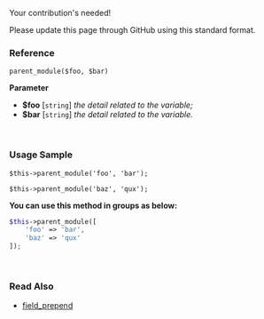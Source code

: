 Your contribution's needed!

Please update this page through GitHub using this standard format.

### Reference
`parent_module($foo, $bar)`

**Parameter**
* **$foo** [`string`] *the detail related to the variable;*
* **$bar** [`string`] *the detail related to the variable.*

&nbsp;

### Usage Sample
`$this->parent_module('foo', 'bar');`

`$this->parent_module('baz', 'qux');`

**You can use this method in groups as below:**
```php
$this->parent_module([
    'foo' => 'bar',
    'baz' => 'qux'
]);
```

&nbsp;

### Read Also
* [field_prepend](./field_prepend)
